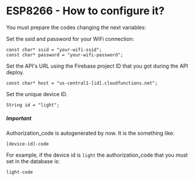 # ESP8266 - How to configure it?

You must prepare the codes changing the next variables:

Set the ssid and password for your WiFi connection:
```
const char* ssid = "your-wifi-ssid";
const char* password = "your-wifi-password";
```
Set the API's URL using the Firebase project ID that you got during the API deploy.
```
const char* host = "us-central1-[id].cloudfunctions.net";
```
Set the unique device ID.
```
String id = "light";
```

##### Important

Authorization_code is autogenerated by now. It is the something like:

```
[device-id]-code
```

For example, if the device id is `light` the authorization_code that you must set in the database is:

```
light-code
```
